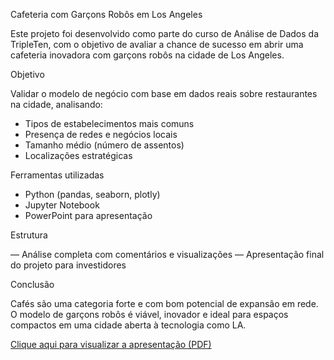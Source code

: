 Cafeteria com Garçons Robôs em Los Angeles

Este projeto foi desenvolvido como parte do curso de Análise de Dados da TripleTen, com o objetivo de avaliar a chance de sucesso em abrir uma cafeteria inovadora com garçons robôs na cidade de Los Angeles.

Objetivo

Validar o modelo de negócio com base em dados reais sobre restaurantes na cidade, analisando:

- Tipos de estabelecimentos mais comuns
- Presença de redes e negócios locais
- Tamanho médio (número de assentos)
- Localizações estratégicas

Ferramentas utilizadas

- Python (pandas, seaborn, plotly)
- Jupyter Notebook
- PowerPoint para apresentação

Estrutura

 — Análise completa com comentários e visualizações
 — Apresentação final do projeto para investidores

Conclusão

Cafés são uma categoria forte e com bom potencial de expansão em rede. O modelo de garçons robôs é viável, inovador e ideal para espaços compactos em uma cidade aberta à tecnologia como LA.


[Clique aqui para visualizar a apresentação (PDF)](https://drive.google.com/file/d/1mF7J5ZaiUh8Pu_kpWTh1Q5-52SckLU0G/view?usp=drive_link)
